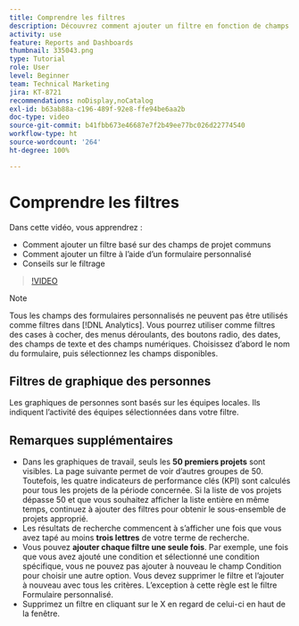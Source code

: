 ```yaml
---
title: Comprendre les filtres
description: Découvrez comment ajouter un filtre en fonction de champs de projet communs et comment ajouter un filtre à l’aide d’un formulaire personnalisé, le tout dans [!UICONTROL Analytics amélioré].
activity: use
feature: Reports and Dashboards
thumbnail: 335043.png
type: Tutorial
role: User
level: Beginner
team: Technical Marketing
jira: KT-8721
recommendations: noDisplay,noCatalog
exl-id: b63ab88a-c196-489f-92e8-ffe94be6aa2b
doc-type: video
source-git-commit: b41fbb673e46687e7f2b49ee77bc026d22774540
workflow-type: ht
source-wordcount: '264'
ht-degree: 100%

---
```


# Comprendre les filtres

Dans cette vidéo, vous apprendrez :

* Comment ajouter un filtre basé sur des champs de projet communs
* Comment ajouter un filtre à l’aide d’un formulaire personnalisé
* Conseils sur le filtrage

>[!VIDEO](https://video.tv.adobe.com/v/335043/?quality=12&learn=on)

>[!NOTE]
>
>Tous les champs des formulaires personnalisés ne peuvent pas être utilisés comme filtres dans [!DNL Analytics]. Vous pourrez utiliser comme filtres des cases à cocher, des menus déroulants, des boutons radio, des dates, des champs de texte et des champs numériques. Choisissez d’abord le nom du formulaire, puis sélectionnez les champs disponibles.

## Filtres de graphique des personnes

Les graphiques de personnes sont basés sur les équipes locales. Ils indiquent l’activité des équipes sélectionnées dans votre filtre.

## Remarques supplémentaires

* Dans les graphiques de travail, seuls les **50 premiers projets** sont visibles. La page suivante permet de voir d’autres groupes de 50. Toutefois, les quatre indicateurs de performance clés (KPI) sont calculés pour tous les projets de la période concernée. Si la liste de vos projets dépasse 50 et que vous souhaitez afficher la liste entière en même temps, continuez à ajouter des filtres pour obtenir le sous-ensemble de projets approprié.
* Les résultats de recherche commencent à s’afficher une fois que vous avez tapé au moins **trois lettres** de votre terme de recherche.
* Vous pouvez **ajouter chaque filtre une seule fois**. Par exemple, une fois que vous avez ajouté une condition et sélectionné une condition spécifique, vous ne pouvez pas ajouter à nouveau le champ Condition pour choisir une autre option. Vous devez supprimer le filtre et l’ajouter à nouveau avec tous les critères. L’exception à cette règle est le filtre Formulaire personnalisé.
* Supprimez un filtre en cliquant sur le X en regard de celui-ci en haut de la fenêtre.
